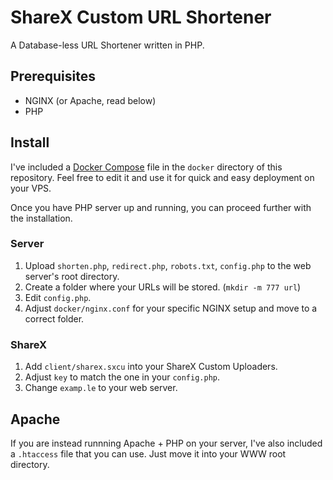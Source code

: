 # ShareX Custom URL Shortener

A Database-less URL Shortener written in PHP.

## Prerequisites
- NGINX (or Apache, read below)
- PHP

## Install

I've included a [Docker Compose](https://docs.docker.com/compose/) file in the `docker` directory of this repository. Feel free to edit it and use it for quick and easy deployment on your VPS.

Once you have PHP server up and running, you can proceed further with the installation.

### Server
1. Upload `shorten.php`, `redirect.php`, `robots.txt`, `config.php` to the web server's root directory.
2. Create a folder where your URLs will be stored. (`mkdir -m 777 url`)
3. Edit `config.php`.
4. Adjust `docker/nginx.conf` for your specific NGINX setup and move to a correct folder.

### ShareX
1. Add `client/sharex.sxcu` into your ShareX Custom Uploaders.
2. Adjust `key` to match the one in your `config.php`.
3. Change `examp.le` to your web server.

## Apache

If you are instead runnning Apache + PHP on your server, I've also included a `.htaccess` file that you can use. Just move it into your WWW root directory.